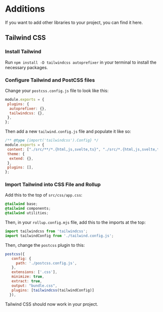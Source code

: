 # Additions

If you want to add other libraries to your project, you can find it here.

## Tailwind CSS

### Install Tailwind

Run `npm install -D tailwindcss autoprefixer` in your terminal to install the necessary packages.

### Configure Tailwind and PostCSS files

Change your `postcss.config.js` file to look like this:

```js
module.exports = {
 plugins: {
  autoprefixer: {},
  tailwindcss: {},
 },
};
```

Then add a new `tailwind.config.js` file and populate it like so:

```js
/** @type {import('tailwindcss').Config} */
module.exports = {
 content: ["./src/**/*.{html,js,svelte,ts}", "./src/*.{html,js,svelte,ts}"],
 theme: {
  extend: {},
 },
 plugins: [],
};
```

### Import Tailwind into CSS File and Rollup

Add this to the top of `src/css/app.css`:

``` css
@tailwind base;
@tailwind components;
@tailwind utilities;
```

Then, in your `rollup.config.mjs` file, add this to the imports at the top:

``` js
import tailwindcss from 'tailwindcss';
import tailwindConfig from './tailwind.config.js';
```

Then, change the `postcss` plugin to this:

``` js
postcss({
   config: {
     path: './postcss.config.js',
   },
   extensions: ['.css'],
   minimize: true,
   extract: true,
   output: "bundle.css",
   plugins: [tailwindcss(tailwindConfig)]
  }),
```

Tailwind CSS should now work in your project.

